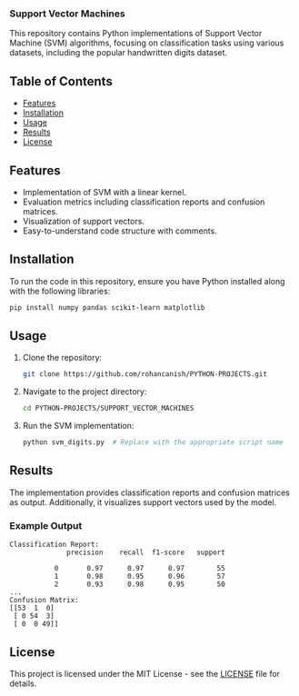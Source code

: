 

### Support Vector Machines

This repository contains Python implementations of Support Vector Machine (SVM) algorithms, focusing on classification tasks using various datasets, including the popular handwritten digits dataset.

## Table of Contents

- [Features](#features)
- [Installation](#installation)
- [Usage](#usage)
- [Results](#results)
- [License](#license)

## Features

- Implementation of SVM with a linear kernel.
- Evaluation metrics including classification reports and confusion matrices.
- Visualization of support vectors.
- Easy-to-understand code structure with comments.

## Installation

To run the code in this repository, ensure you have Python installed along with the following libraries:

```bash
pip install numpy pandas scikit-learn matplotlib
```

## Usage

1. Clone the repository:

   ```bash
   git clone https://github.com/rohancanish/PYTHON-PROJECTS.git
   ```

2. Navigate to the project directory:

   ```bash
   cd PYTHON-PROJECTS/SUPPORT_VECTOR_MACHINES
   ```

3. Run the SVM implementation:

   ```bash
   python svm_digits.py  # Replace with the appropriate script name
   ```

## Results

The implementation provides classification reports and confusion matrices as output. Additionally, it visualizes support vectors used by the model.

### Example Output

```plaintext
Classification Report:
              precision    recall  f1-score   support

           0       0.97      0.97      0.97        55
           1       0.98      0.95      0.96        57
           2       0.93      0.98      0.95        50
...
Confusion Matrix:
[[53  1  0]
 [ 0 54  3]
 [ 0  0 49]]
```

## License

This project is licensed under the MIT License - see the [LICENSE](LICENSE) file for details.
